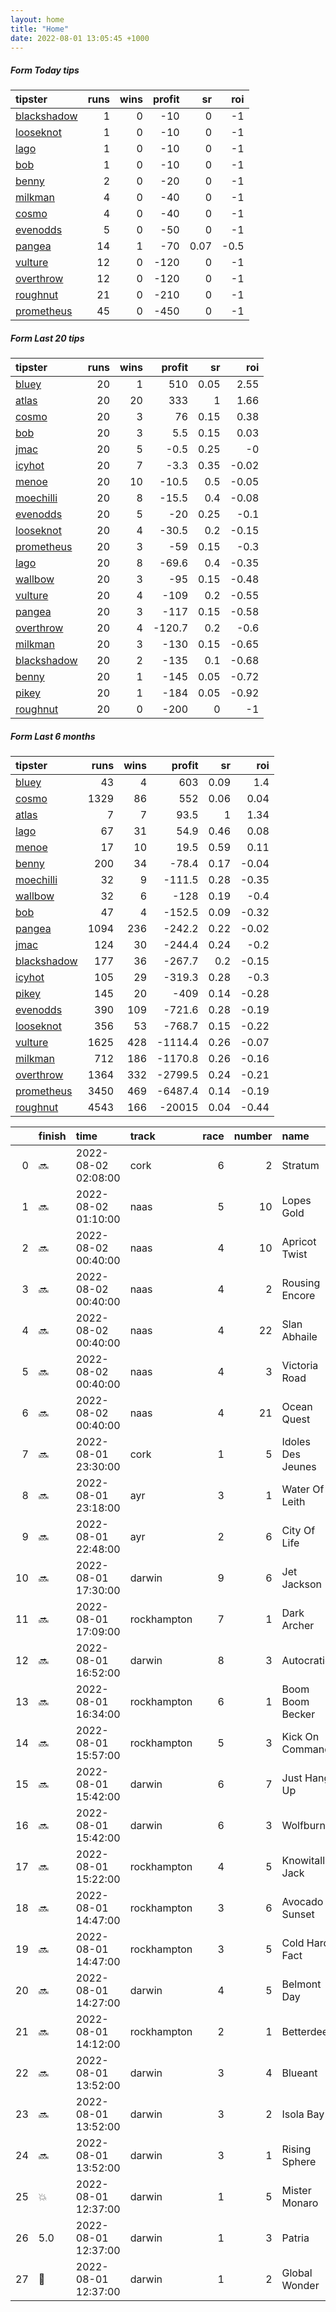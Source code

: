```yaml
---   
layout: home  
title: "Home"   
date: 2022-08-01 13:05:45 +1000  
---   
```



##### Form Today tips   

| tipster                                                         |   runs |   wins |   profit |   sr |   roi |
|:----------------------------------------------------------------|-------:|-------:|---------:|-----:|------:|
| [blackshadow](https://mrwayneo.github.io/tips/blackshadow.html) |      1 |      0 |      -10 | 0    |  -1   |
| [looseknot](https://mrwayneo.github.io/tips/looseknot.html)     |      1 |      0 |      -10 | 0    |  -1   |
| [lago](https://mrwayneo.github.io/tips/lago.html)               |      1 |      0 |      -10 | 0    |  -1   |
| [bob](https://mrwayneo.github.io/tips/bob.html)                 |      1 |      0 |      -10 | 0    |  -1   |
| [benny](https://mrwayneo.github.io/tips/benny.html)             |      2 |      0 |      -20 | 0    |  -1   |
| [milkman](https://mrwayneo.github.io/tips/milkman.html)         |      4 |      0 |      -40 | 0    |  -1   |
| [cosmo](https://mrwayneo.github.io/tips/cosmo.html)             |      4 |      0 |      -40 | 0    |  -1   |
| [evenodds](https://mrwayneo.github.io/tips/evenodds.html)       |      5 |      0 |      -50 | 0    |  -1   |
| [pangea](https://mrwayneo.github.io/tips/pangea.html)           |     14 |      1 |      -70 | 0.07 |  -0.5 |
| [vulture](https://mrwayneo.github.io/tips/vulture.html)         |     12 |      0 |     -120 | 0    |  -1   |
| [overthrow](https://mrwayneo.github.io/tips/overthrow.html)     |     12 |      0 |     -120 | 0    |  -1   |
| [roughnut](https://mrwayneo.github.io/tips/roughnut.html)       |     21 |      0 |     -210 | 0    |  -1   |
| [prometheus](https://mrwayneo.github.io/tips/prometheus.html)   |     45 |      0 |     -450 | 0    |  -1   |

##### Form Last 20 tips   

| tipster                                                         |   runs |   wins |   profit |   sr |   roi |
|:----------------------------------------------------------------|-------:|-------:|---------:|-----:|------:|
| [bluey](https://mrwayneo.github.io/tips/bluey.html)             |     20 |      1 |    510   | 0.05 |  2.55 |
| [atlas](https://mrwayneo.github.io/tips/atlas.html)             |     20 |     20 |    333   | 1    |  1.66 |
| [cosmo](https://mrwayneo.github.io/tips/cosmo.html)             |     20 |      3 |     76   | 0.15 |  0.38 |
| [bob](https://mrwayneo.github.io/tips/bob.html)                 |     20 |      3 |      5.5 | 0.15 |  0.03 |
| [jmac](https://mrwayneo.github.io/tips/jmac.html)               |     20 |      5 |     -0.5 | 0.25 | -0    |
| [icyhot](https://mrwayneo.github.io/tips/icyhot.html)           |     20 |      7 |     -3.3 | 0.35 | -0.02 |
| [menoe](https://mrwayneo.github.io/tips/menoe.html)             |     20 |     10 |    -10.5 | 0.5  | -0.05 |
| [moechilli](https://mrwayneo.github.io/tips/moechilli.html)     |     20 |      8 |    -15.5 | 0.4  | -0.08 |
| [evenodds](https://mrwayneo.github.io/tips/evenodds.html)       |     20 |      5 |    -20   | 0.25 | -0.1  |
| [looseknot](https://mrwayneo.github.io/tips/looseknot.html)     |     20 |      4 |    -30.5 | 0.2  | -0.15 |
| [prometheus](https://mrwayneo.github.io/tips/prometheus.html)   |     20 |      3 |    -59   | 0.15 | -0.3  |
| [lago](https://mrwayneo.github.io/tips/lago.html)               |     20 |      8 |    -69.6 | 0.4  | -0.35 |
| [wallbow](https://mrwayneo.github.io/tips/wallbow.html)         |     20 |      3 |    -95   | 0.15 | -0.48 |
| [vulture](https://mrwayneo.github.io/tips/vulture.html)         |     20 |      4 |   -109   | 0.2  | -0.55 |
| [pangea](https://mrwayneo.github.io/tips/pangea.html)           |     20 |      3 |   -117   | 0.15 | -0.58 |
| [overthrow](https://mrwayneo.github.io/tips/overthrow.html)     |     20 |      4 |   -120.7 | 0.2  | -0.6  |
| [milkman](https://mrwayneo.github.io/tips/milkman.html)         |     20 |      3 |   -130   | 0.15 | -0.65 |
| [blackshadow](https://mrwayneo.github.io/tips/blackshadow.html) |     20 |      2 |   -135   | 0.1  | -0.68 |
| [benny](https://mrwayneo.github.io/tips/benny.html)             |     20 |      1 |   -145   | 0.05 | -0.72 |
| [pikey](https://mrwayneo.github.io/tips/pikey.html)             |     20 |      1 |   -184   | 0.05 | -0.92 |
| [roughnut](https://mrwayneo.github.io/tips/roughnut.html)       |     20 |      0 |   -200   | 0    | -1    |

##### Form Last 6 months   

| tipster                                                         |   runs |   wins |   profit |   sr |   roi |
|:----------------------------------------------------------------|-------:|-------:|---------:|-----:|------:|
| [bluey](https://mrwayneo.github.io/tips/bluey.html)             |     43 |      4 |    603   | 0.09 |  1.4  |
| [cosmo](https://mrwayneo.github.io/tips/cosmo.html)             |   1329 |     86 |    552   | 0.06 |  0.04 |
| [atlas](https://mrwayneo.github.io/tips/atlas.html)             |      7 |      7 |     93.5 | 1    |  1.34 |
| [lago](https://mrwayneo.github.io/tips/lago.html)               |     67 |     31 |     54.9 | 0.46 |  0.08 |
| [menoe](https://mrwayneo.github.io/tips/menoe.html)             |     17 |     10 |     19.5 | 0.59 |  0.11 |
| [benny](https://mrwayneo.github.io/tips/benny.html)             |    200 |     34 |    -78.4 | 0.17 | -0.04 |
| [moechilli](https://mrwayneo.github.io/tips/moechilli.html)     |     32 |      9 |   -111.5 | 0.28 | -0.35 |
| [wallbow](https://mrwayneo.github.io/tips/wallbow.html)         |     32 |      6 |   -128   | 0.19 | -0.4  |
| [bob](https://mrwayneo.github.io/tips/bob.html)                 |     47 |      4 |   -152.5 | 0.09 | -0.32 |
| [pangea](https://mrwayneo.github.io/tips/pangea.html)           |   1094 |    236 |   -242.2 | 0.22 | -0.02 |
| [jmac](https://mrwayneo.github.io/tips/jmac.html)               |    124 |     30 |   -244.4 | 0.24 | -0.2  |
| [blackshadow](https://mrwayneo.github.io/tips/blackshadow.html) |    177 |     36 |   -267.7 | 0.2  | -0.15 |
| [icyhot](https://mrwayneo.github.io/tips/icyhot.html)           |    105 |     29 |   -319.3 | 0.28 | -0.3  |
| [pikey](https://mrwayneo.github.io/tips/pikey.html)             |    145 |     20 |   -409   | 0.14 | -0.28 |
| [evenodds](https://mrwayneo.github.io/tips/evenodds.html)       |    390 |    109 |   -721.6 | 0.28 | -0.19 |
| [looseknot](https://mrwayneo.github.io/tips/looseknot.html)     |    356 |     53 |   -768.7 | 0.15 | -0.22 |
| [vulture](https://mrwayneo.github.io/tips/vulture.html)         |   1625 |    428 |  -1114.4 | 0.26 | -0.07 |
| [milkman](https://mrwayneo.github.io/tips/milkman.html)         |    712 |    186 |  -1170.8 | 0.26 | -0.16 |
| [overthrow](https://mrwayneo.github.io/tips/overthrow.html)     |   1364 |    332 |  -2799.5 | 0.24 | -0.21 |
| [prometheus](https://mrwayneo.github.io/tips/prometheus.html)   |   3450 |    469 |  -6487.4 | 0.14 | -0.19 |
| [roughnut](https://mrwayneo.github.io/tips/roughnut.html)       |   4543 |    166 | -20015   | 0.04 | -0.44 |

|    | finish            | time                | track       |   race |   number | name              |   odds | tipster             |
|---:|:------------------|:--------------------|:------------|-------:|---------:|:------------------|-------:|:--------------------|
|  0 | :soon:            | 2022-08-02 02:08:00 | cork        |      6 |        2 | Stratum           |   3.2  | overthrow           |
|  1 | :soon:            | 2022-08-02 01:10:00 | naas        |      5 |       10 | Lopes Gold        |   6    | vulture             |
|  2 | :soon:            | 2022-08-02 00:40:00 | naas        |      4 |       10 | Apricot Twist     |   3.1  | milkman             |
|  3 | :soon:            | 2022-08-02 00:40:00 | naas        |      4 |        2 | Rousing Encore    |   8.5  | milkman             |
|  4 | :soon:            | 2022-08-02 00:40:00 | naas        |      4 |       22 | Slan Abhaile      |  11    | cosmo,bob           |
|  5 | :soon:            | 2022-08-02 00:40:00 | naas        |      4 |        3 | Victoria Road     |   9    | vulture             |
|  6 | :soon:            | 2022-08-02 00:40:00 | naas        |      4 |       21 | Ocean Quest       |  34    | vulture,milkman     |
|  7 | :soon:            | 2022-08-01 23:30:00 | cork        |      1 |        5 | Idoles Des Jeunes |   2.45 | overthrow           |
|  8 | :soon:            | 2022-08-01 23:18:00 | ayr         |      3 |        1 | Water Of Leith    |   1.55 | vulture             |
|  9 | :soon:            | 2022-08-01 22:48:00 | ayr         |      2 |        6 | City Of Life      |   3.2  | looseknot           |
| 10 | :soon:            | 2022-08-01 17:30:00 | darwin      |      9 |        6 | Jet Jackson       |   7.5  | vulture             |
| 11 | :soon:            | 2022-08-01 17:09:00 | rockhampton |      7 |        1 | Dark Archer       |   3.9  | pangea              |
| 12 | :soon:            | 2022-08-01 16:52:00 | darwin      |      8 |        3 | Autocratic        |   3.1  | evenodds,overthrow  |
| 13 | :soon:            | 2022-08-01 16:34:00 | rockhampton |      6 |        1 | Boom Boom Becker  |   3.7  | evenodds,overthrow  |
| 14 | :soon:            | 2022-08-01 15:57:00 | rockhampton |      5 |        3 | Kick On Command   |   2    | overthrow,lago      |
| 15 | :soon:            | 2022-08-01 15:42:00 | darwin      |      6 |        7 | Just Hang Up      |  20    | pangea              |
| 16 | :soon:            | 2022-08-01 15:42:00 | darwin      |      6 |        3 | Wolfburn          |   2.2  | evenodds,overthrow  |
| 17 | :soon:            | 2022-08-01 15:22:00 | rockhampton |      4 |        5 | Knowitall Jack    |   4.8  | benny,pangea        |
| 18 | :soon:            | 2022-08-01 14:47:00 | rockhampton |      3 |        6 | Avocado Sunset    |   3.75 | pangea              |
| 19 | :soon:            | 2022-08-01 14:47:00 | rockhampton |      3 |        5 | Cold Hard Fact    |   5.5  | benny,pangea        |
| 20 | :soon:            | 2022-08-01 14:27:00 | darwin      |      4 |        5 | Belmont Day       |   4.6  | pangea,overthrow    |
| 21 | :soon:            | 2022-08-01 14:12:00 | rockhampton |      2 |        1 | Betterdeel        |   2.05 | evenodds,overthrow  |
| 22 | :soon:            | 2022-08-01 13:52:00 | darwin      |      3 |        4 | Blueant           |   7.5  | pangea,overthrow    |
| 23 | :soon:            | 2022-08-01 13:52:00 | darwin      |      3 |        2 | Isola Bay         |   3.9  | vulture,pangea      |
| 24 | :soon:            | 2022-08-01 13:52:00 | darwin      |      3 |        1 | Rising Sphere     |   2.5  | evenodds,overthrow  |
| 25 | :boom:            | 2022-08-01 12:37:00 | darwin      |      1 |        5 | Mister Monaro     |   8    | pangea              |
| 26 | 5.0               | 2022-08-01 12:37:00 | darwin      |      1 |        3 | Patria            |   3.4  | pangea,overthrow    |
| 27 | :2nd_place_medal: | 2022-08-01 12:37:00 | darwin      |      1 |        2 | Global Wonder     |   3.25 | vulture,blackshadow |